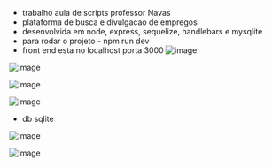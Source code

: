 * trabalho aula de scripts professor Navas
* plataforma de busca e divulgacao de empregos
* desenvolvida em node, express, sequelize, handlebars e mysqlite
* para rodar o projeto - npm run dev
* front end esta no localhost porta 3000
![image](https://github.com/raa-russo/job-finder/assets/101585738/d7e4b175-75fd-4202-8ba9-f7c3be8932f5)

![image](https://github.com/raa-russo/job-finder/assets/101585738/8727e85b-4bdb-4456-9da3-f65563c908ac)

![image](https://github.com/raa-russo/job-finder/assets/101585738/75b6026b-06d8-4721-a2a0-1accfe5e16ca)

![image](https://github.com/raa-russo/job-finder/assets/101585738/42997171-06df-4bd2-a798-85ca90efa95a)

* db sqlite

![image](https://github.com/raa-russo/job-finder/assets/101585738/274df57f-7968-4116-a1dc-70c0243a0d37)

![image](https://github.com/raa-russo/job-finder/assets/101585738/8c927ab0-6ebd-47f1-8074-0ee4d066ec08)
